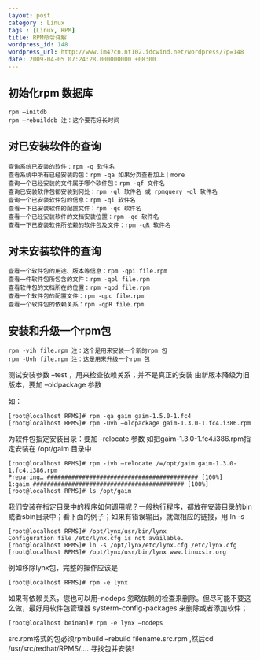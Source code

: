 ```yaml
---
layout: post
category : Linux
tags : [Linux, RPM]
title: RPM命令详解
wordpress_id: 148
wordpress_url: http://www.im47cn.nt102.idcwind.net/wordpress/?p=148
date: 2009-04-05 07:24:28.000000000 +08:00
---
```

## 初始化rpm 数据库

    rpm –initdb
    rpm –rebuilddb 注：这个要花好长时间

## 对已安装软件的查询

    查询系统已安装的软件：rpm -q 软件名
    查看系统中所有已经安装的包：rpm -qa 如果分页查看加上｜more
    查询一个已经安装的文件属于哪个软件包：rpm -qf 文件名
    查询已安装软件包都安装到何处：rpm -ql 软件名 或 rpmquery -ql 软件名
    查询一个已安装软件包的信息：rpm -qi 软件名
    查看一下已安装软件的配置文件：rpm -qc 软件名
    查看一个已经安装软件的文档安装位置：rpm -qd 软件名
    查看一下已安装软件所依赖的软件包及文件：rpm -qR 软件名

## 对未安装软件的查询

    查看一个软件包的用途、版本等信息：rpm -qpi file.rpm
    查看一件软件包所包含的文件：rpm -qpl file.rpm
    查看软件包的文档所在的位置：rpm -qpd file.rpm
    查看一个软件包的配置文件：rpm -qpc file.rpm
    查看一个软件包的依赖关系：rpm -qpR file.rpm

## 安装和升级一个rpm包

    rpm -vih file.rpm 注：这个是用来安装一个新的rpm 包
    rpm -Uvh file.rpm 注：这是用来升级一个rpm 包

测试安装参数 –test ，用来检查依赖关系；并不是真正的安装
由新版本降级为旧版本，要加 –oldpackage 参数

如：

    [root@localhost RPMS]# rpm -qa gaim gaim-1.5.0-1.fc4
    [root@localhost RPMS]# rpm -Uvh –oldpackage gaim-1.3.0-1.fc4.i386.rpm

为软件包指定安装目录：要加 -relocate 参数
如把gaim-1.3.0-1.fc4.i386.rpm指定安装在 /opt/gaim 目录中

    [root@localhost RPMS]# rpm -ivh –relocate /=/opt/gaim gaim-1.3.0-1.fc4.i386.rpm
    Preparing… ########################################### [100%]
    1:gaim ########################################### [100%]
    [root@localhost RPMS]# ls /opt/gaim

我们安装在指定目录中的程序如何调用呢？一般执行程序，都放在安装目录的bin或者sbin目录中；看下面的例子；如果有错误输出，就做相应的链接，用 ln -s

    [root@localhost RPMS]# /opt/lynx/usr/bin/lynx
    Configuration file /etc/lynx.cfg is not available.
    [root@localhost RPMS]# ln -s /opt/lynx/etc/lynx.cfg /etc/lynx.cfg
    [root@localhost RPMS]# /opt/lynx/usr/bin/lynx www.linuxsir.org

例如移除lynx包，完整的操作应该是

    [root@localhost RPMS]# rpm -e lynx
    
如果有依赖关系，您也可以用–nodeps 忽略依赖的检查来删除。但尽可能不要这么做，最好用软件包管理器 systerm-config-packages 来删除或者添加软件；

    [root@localhost beinan]# rpm -e lynx –nodeps

src.rpm格式的包必须rpmbuild –rebuild filename.src.rpm ,然后cd /usr/src/redhat/RPMS/…. 寻找包并安装!